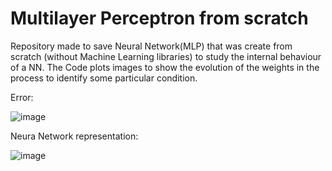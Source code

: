 # Multilayer Perceptron from scratch
Repository made to save Neural Network(MLP) that was create from scratch (without Machine Learning libraries) to study the internal behaviour of a NN.
The Code plots images to show the evolution of the weights in the process to identify some particular condition.

Error: 

![image](https://user-images.githubusercontent.com/61921911/119907057-dd27cb80-bf25-11eb-83d8-227929bd0ed5.png)

Neura Network representation:

![image](https://user-images.githubusercontent.com/61921911/119907326-66d79900-bf26-11eb-8c86-95f6024d9f71.png)

